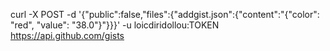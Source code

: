

curl -X POST -d '{"public":false,"files":{"addgist.json":{"content":"{\"color\": \"red\", \"value\": \"38.0\"}"}}}' -u loicdiridollou:TOKEN https://api.github.com/gists
